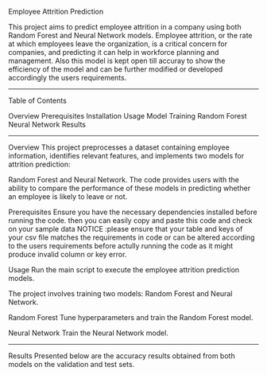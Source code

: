 Employee Attrition Prediction

This project aims to predict employee attrition in a company using both Random Forest and Neural Network models. Employee attrition, or the rate at which employees leave the organization, is a critical concern for companies, and predicting it can help in workforce planning and management.
Also this model is kept open till accuray to show the efficiency of the model and can be further modified or developed accordingly the users requirements.

-------------------------------------------------------------------------------------------------------------------------------------------------
Table of Contents

Overview
Prerequisites
Installation
Usage
Model Training
Random Forest
Neural Network
Results

-------------------------------------------------------------------------------------------------------------------------------------------------
Overview
This project preprocesses a dataset containing employee information, identifies relevant features, and implements two models for attrition prediction: 

Random Forest and Neural Network. The code provides users with the ability to compare the performance of these models in predicting whether an employee is likely to leave or not.

Prerequisites
Ensure you have the necessary dependencies installed before running the code.
then you can easily copy and paste this code and check on your sample data
NOTICE :please ensure that your table and keys of your csv file matches the requirements in code or can be altered according to the users requirements before actully running the code as it might produce invalid column or key error.

Usage
Run the main script to execute the employee attrition prediction models.

The project involves training two models:
Random Forest and Neural Network.

Random Forest
Tune hyperparameters and train the Random Forest model.

Neural Network
Train the Neural Network model.

-------------------------------------------------------------------------------------------------------------------------------------------------
Results
Presented below are the accuracy results obtained from both models on the validation and test sets.


